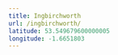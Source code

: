 ```yaml
---
title: Ingbirchworth
url: /ingbirchworth/
latitude: 53.549679600000005
longitude: -1.6651803
---
```

